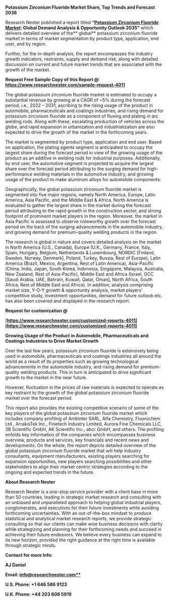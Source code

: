 ﻿**Potassium Zirconium Fluoride <a name="_hlk97920800"></a>Market Share, Top Trends and Forecast 2036**

Research Nester published a report titled **“[Potassium Zirconium Fluoride Market](https://www.researchnester.com/reports/potassium-zirconium-fluoride-market/4011): Global Demand Analysis & Opportunity Outlook 2035”** which delivers detailed overview of the** global** potassium zirconium fluoride market in terms of market segmentation by product type, application, end user, and by region.

Further, for the in-depth analysis, the report encompasses the industry growth indicators, restraints, supply and demand risk, along with detailed discussion on current and future market trends that are associated with the growth of the market.

<a name="_hlk168911023"></a><a name="_hlk168911453"></a>**Request Free Sample Copy of this Report @ <https://www.researchnester.com/sample-request-4011>** 

The global potassium zirconium fluoride market is estimated to occupy a substantial revenue by growing at a CAGR of ~5% during the forecast period, i.e., 2022 – 2031, ascribing to the rising usage of the product in automobile, pharmaceuticals and coatings industries, and rising demand for potassium zirconium fluoride as a component of fluxing and plating in arc welding rods. Along with these, escalating production of vehicles across the globe, and rapid expansion in urbanization and industrialization are also expected to drive the growth of the market in the forthcoming years. 

The market is segmented by product type, application and end user. Based on application, the plating agents segment is anticipated to occupy the largest share during the forecast period in view of the growing usage of the product as an additive in welding rods for industrial purposes. Additionally, by end user, the automotive segment is projected to acquire the largest share over the forecast period attributing to the surging demand for high-performance welding materials in the automotive industry, and growing usage of the product to make aluminum alloys for automobile components. 

Geographically, the global potassium zirconium fluoride market is segmented into five major regions, namely North America, Europe, Latin America, Asia Pacific, and the Middle East & Africa. North America is evaluated to gather the largest share in the market during the forecast period attributing to the rapid growth in the construction sector, and strong footprint of prominent market players in the region. Moreover, the market in Asia Pacific is assessed to observe noteworthy growth over the forecast period on the back of the surging advancements in the automobile industry, and growing demand for premium-quality welding products in the region.

The research is global in nature and covers detailed analysis on the market in North America (U.S., Canada), Europe (U.K., Germany, France, Italy, Spain, Hungary, Belgium, Netherlands & Luxembourg, NORDIC [Finland, Sweden, Norway, Denmark], Poland, Turkey, Russia, Rest of Europe), Latin America (Brazil, Mexico, Argentina, Rest of Latin America), Asia-Pacific (China, India, Japan, South Korea, Indonesia, Singapore, Malaysia, Australia, New Zealand, Rest of Asia-Pacific), Middle East and Africa (Israel, GCC [Saudi Arabia, UAE, Bahrain, Kuwait, Qatar, Oman], North Africa, South Africa, Rest of Middle East and Africa). In addition, analysis comprising market size, Y-O-Y growth & opportunity analysis, market players’ competitive study, investment opportunities, demand for future outlook etc. has also been covered and displayed in the research report.

**Request for customization @**

[**https://www.researchnester.com/customized-reports-4011](https://www.researchnester.com/customized-reports-4011)** 

**Growing Usage of the Product in Automobile, Pharmaceuticals and Coatings Industries to Drive Market Growth**

Over the last few years, potassium zirconium fluoride is extensively being used in automobile, pharmaceuticals and coatings industries all around the world as a result of its properties such as growing technological advancements in the automobile industry, and rising demand for premium-quality welding products. This in turn is anticipated to drive significant growth to the market in the near future. 

However, fluctuation in the prices of raw materials is expected to operate as key restraint to the growth of the global potassium zirconium fluoride market over the forecast period.

This report also provides the existing competitive scenario of some of the key players of the global potassium zirconium fluoride market which includes company profiling of Ambinter SARL, Alfa Chemistry, Fluorochem Ltd., ArrakisTek Inc., Finetech Industry Limited, Aurora Fine Chemicals LLC, 3B Scientific GmbH, AK Scientific Inc., abcr GmbH, and others. The profiling enfolds key information of the companies which encompasses business overview, products and services, key financials and recent news and developments. On the whole, the report depicts detailed overview of the global potassium zirconium fluoride market that will help industry consultants, equipment manufacturers, existing players searching for expansion opportunities, new players searching possibilities and other stakeholders to align their market centric strategies according to the ongoing and expected trends in the future. 

<a name="_hlk168910495"></a>**About Research Nester**

Research Nester is a one-stop service provider with a client base in more than 50 countries, leading in strategic market research and consulting with an unbiased and unparalleled approach to helping global industrial players, conglomerates, and executives for their future investments while avoiding forthcoming uncertainties. With an out-of-the-box mindset to produce statistical and analytical market research reports, we provide strategic consulting so that our clients can make wise business decisions with clarity while strategizing and planning for their forthcoming needs and succeed in achieving their future endeavors. We believe every business can expand to its new horizon, provided the right guidance at the right time is available through strategic minds.

**Contact for more Info:**

**AJ Daniel**

**Email: [info@researchnester.com**](mailto:info@researchnester.com)**

**U.S. Phone: +1 646 586 9123** 

**U.K. Phone: +44 203 608 5919**
